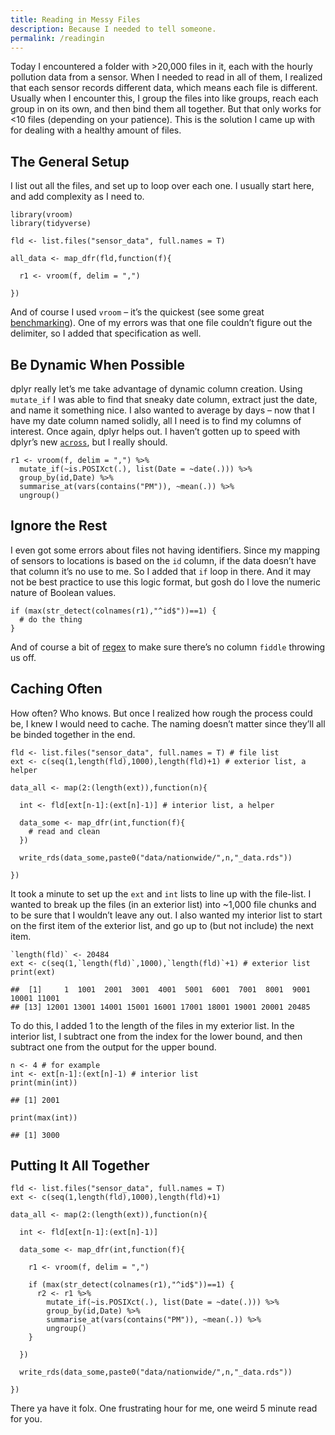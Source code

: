 ```yaml
---
title: Reading in Messy Files
description: Because I needed to tell someone.
permalink: /readingin
---
```


Today I encountered a folder with &gt;20,000 files in it, each with the
hourly pollution data from a sensor. When I needed to read in all of
them, I realized that each sensor records different data, which means
each file is different. Usually when I encounter this, I group the files
into like groups, reach each group in on its own, and then bind them all
together. But that only works for &lt;10 files (depending on your
patience). This is the solution I came up with for dealing with a
healthy amount of files.

The General Setup
-----------------

I list out all the files, and set up to loop over each one. I usually
start here, and add complexity as I need to.

    library(vroom)
    library(tidyverse)

    fld <- list.files("sensor_data", full.names = T)

    all_data <- map_dfr(fld,function(f){
      
      r1 <- vroom(f, delim = ",")
      
    })

And of course I used `vroom` – it’s the quickest (see some great
[benchmarking](https://www.danielecook.com/speeding-up-reading-and-writing-in-r/)).
One of my errors was that one file couldn’t figure out the delimiter, so
I added that specification as well.

Be Dynamic When Possible
------------------------

dplyr really let’s me take advantage of dynamic column creation. Using
`mutate_if` I was able to find that sneaky date column, extract just the
date, and name it something nice. I also wanted to average by days – now
that I have my date column named solidly, all I need is to find my
columns of interest. Once again, dplyr helps out. I haven’t gotten up to
speed with dplyr’s new
[`across`](https://dplyr.tidyverse.org/reference/across.html), but I
really should.

    r1 <- vroom(f, delim = ",") %>% 
      mutate_if(~is.POSIXct(.), list(Date = ~date(.))) %>% 
      group_by(id,Date) %>% 
      summarise_at(vars(contains("PM")), ~mean(.)) %>% 
      ungroup()

Ignore the Rest
---------------

I even got some errors about files not having identifiers. Since my
mapping of sensors to locations is based on the `id` column, if the data
doesn’t have that column it’s no use to me. So I added that `if` loop in
there. And it may not be best practice to use this logic format, but
gosh do I love the numeric nature of Boolean values.

    if (max(str_detect(colnames(r1),"^id$"))==1) {
      # do the thing
    }

And of course a bit of
[regex](https://github.com/rstudio/cheatsheets/blob/master/strings.pdf)
to make sure there’s no column `fiddle` throwing us off.

Caching Often
-------------

How often? Who knows. But once I realized how rough the process could
be, I knew I would need to cache. The naming doesn’t matter since
they’ll all be binded together in the end.

    fld <- list.files("sensor_data", full.names = T) # file list
    ext <- c(seq(1,length(fld),1000),length(fld)+1) # exterior list, a helper

    data_all <- map(2:(length(ext)),function(n){
      
      int <- fld[ext[n-1]:(ext[n]-1)] # interior list, a helper
      
      data_some <- map_dfr(int,function(f){
        # read and clean
      })
      
      write_rds(data_some,paste0("data/nationwide/",n,"_data.rds"))
      
    })

It took a minute to set up the `ext` and `int` lists to line up with the
file-list. I wanted to break up the files (in an exterior list) into
~1,000 file chunks and to be sure that I wouldn’t leave any out. I also
wanted my interior list to start on the first item of the exterior list,
and go up to (but not include) the next item.

    `length(fld)` <- 20484
    ext <- c(seq(1,`length(fld)`,1000),`length(fld)`+1) # exterior list
    print(ext)

    ##  [1]     1  1001  2001  3001  4001  5001  6001  7001  8001  9001 10001 11001
    ## [13] 12001 13001 14001 15001 16001 17001 18001 19001 20001 20485

To do this, I added 1 to the length of the files in my exterior list. In
the interior list, I subtract one from the index for the lower bound,
and then subtract one from the output for the upper bound.

    n <- 4 # for example
    int <- ext[n-1]:(ext[n]-1) # interior list
    print(min(int))

    ## [1] 2001

    print(max(int))

    ## [1] 3000

Putting It All Together
-----------------------

    fld <- list.files("sensor_data", full.names = T)
    ext <- c(seq(1,length(fld),1000),length(fld)+1)

    data_all <- map(2:(length(ext)),function(n){
      
      int <- fld[ext[n-1]:(ext[n]-1)]
      
      data_some <- map_dfr(int,function(f){
        
        r1 <- vroom(f, delim = ",")
        
        if (max(str_detect(colnames(r1),"^id$"))==1) {
          r2 <- r1 %>% 
            mutate_if(~is.POSIXct(.), list(Date = ~date(.))) %>% 
            group_by(id,Date) %>% 
            summarise_at(vars(contains("PM")), ~mean(.)) %>% 
            ungroup()
        }
        
      })
      
      write_rds(data_some,paste0("data/nationwide/",n,"_data.rds"))
      
    })

There ya have it folx. One frustrating hour for me, one weird 5 minute
read for you.
